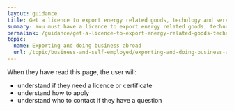 ```yaml
---
layout: guidance
title: Get a licence to export energy related goods, techology and services
summary: You must have a licence to export energy related goods, technology and services.
permalink: /guidance/get-a-licence-to-export-energy-related-goods-technology-and-services.html
topic:
  name: Exporting and doing business abroad
  url: /topic/business-and-self-employed/exporting-and-doing-business-abroad.html
---
```


When they have read this page, the user will:

- understand if they need a licence or certificate
- understand how to apply
- understand who to contact if they have a question

